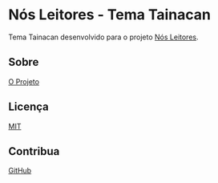 # Nós Leitores - Tema Tainacan
Tema Tainacan desenvolvido para o projeto [Nós Leitores](nosleitores.com.br). 

## Sobre
[O Projeto](https://github.com/nosleitores/oprojeto)

## Licença
[MIT](LICENSE)

## Contribua
[GitHub](https://github.com/nosleitores)
